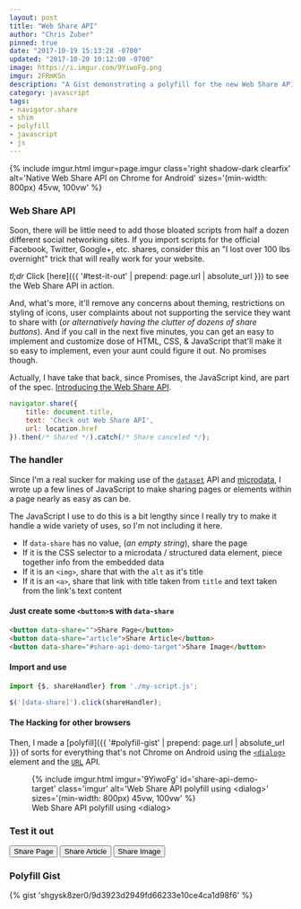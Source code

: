 ```yaml
---
layout: post
title: "Web Share API"
author: "Chris Zuber"
pinned: true
date: "2017-10-19 15:13:28 -0700"
updated: "2017-10-20 10:12:00 -0700"
image: https://i.imgur.com/9YiwoFg.png
imgur: 2FRmKSn
description: "A Gist demonstrating a polyfill for the new Web Share API"
category: javascript
tags:
- navigator.share
- shim
- polyfill
- javascript
- js
---
```

{% include imgur.html
  imgur=page.imgur
  class='right shadow-dark clearfix'
  alt='Native Web Share API on Chrome for Android'
  sizes='(min-width: 800px) 45vw, 100vw'
%}

### Web Share API
Soon, there will be little need to add those bloated scripts from half a dozen
different social networking sites. If you import scripts for the official Facebook,
Twitter, Google+, etc. shares, consider this an "I lost over 100 lbs overnight"
trick that will really work for your website.

*tl;dr* Click [here]({{ '#test-it-out' | prepend: page.url | absolute_url }}) to see
the Web Share API in action.

And, what's more, it'll remove any concerns about theming, restrictions on styling
of icons, user complaints about not supporting the service they want to share
with (*or alternatively having the clutter of dozens of share buttons*). And if
you call in the next five minutes, you can get an easy to implement and customize
dose of HTML, CSS, & JavaScript that'll make it so easy to implement, even your
aunt could figure it out. No promises though.

<div class="clear-both"></div>

Actually, I have take that back, since Promises, the JavaScript kind, are part
of the spec. [Introducing the Web Share API](https://developers.google.com/web/updates/2016/09/navigator-share).

```javascript
navigator.share({
	title: document.title,
	text: 'Check out Web Share API',
	url: location.href
}).then(/* Shared */).catch(/* Share canceled */);
```

### The handler
Since I'm a real sucker for making use of the [`dataset`](https://developer.mozilla.org/en-US/docs/Web/API/HTMLElement/dataset "HTMLElement.dataset")
API and [microdata](https://developer.mozilla.org/en-US/docs/Web/HTML/Microdata),
I wrote up a few lines of JavaScript to make sharing pages or elements within
a page nearly as easy as can be.

The JavaScript I use to do this is a bit lengthy since I really try to make it
handle a wide variety of uses, so I'm not including it here.

- If `data-share` has no value, (*an empty string*), share the page
- If it is the CSS selector to a microdata / structured data element, piece
together info from the embedded data
- If it is an `<img>`, share that with the `alt` as it's title
- If it is an `<a>`, share that link with title taken from `title` and text
taken from the link's text content

#### Just create some `<button>`s with `data-share`
```html
<button data-share="">Share Page</button>
<button data-share="article">Share Article</button>
<button data-share="#share-api-demo-target">Share Image</button>
```

#### Import and use
```javascript
import {$, shareHandler} from './my-script.js';

$('[data-share]').click(shareHandler);
```
#### The Hacking for other browsers
Then, I made a [polyfill]({{ '#polyfill-gist' | prepend: page.url | absolute_url }}) of sorts for
everything that's not Chrome on Android using the [`<dialog>`](https://developer.mozilla.org/en-US/docs/Web/HTML/Element/dialog)
element and the [`URL`](https://developer.mozilla.org/en-US/docs/Web/API/URL) API.
<figure class="card shadow">
{% include imgur.html
  imgur='9YiwoFg'
  id='share-api-demo-target'
  class='imgur'
  alt='Web Share API polyfill using &lt;dialog&gt;'
  sizes='(min-width: 800px) 45vw, 100vw'
%}
<figcaption>Web Share API polyfill using &lt;dialog&gt;</figcaption>
</figure>

### Test it out
<button type="button" data-share="">Share Page</button>
<button type="button" data-share="article">Share Article</button>
<button type="button" data-share="#share-api-demo-target">Share Image</button>

### Polyfill Gist
{% gist 'shgysk8zer0/9d3923d2949fd66233e10ce4ca1d98f6' %}
